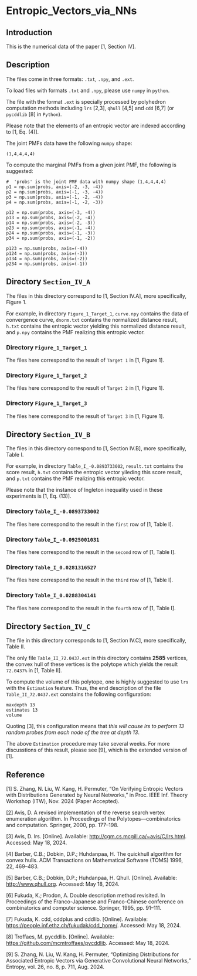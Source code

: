 # Entropic_Vectors_via_NNs

## Introduction
This is the numerical data of the paper [1, Section IV].


## Description
The files come in three formats: `.txt`, `.npy`, and `.ext`.

To load files with formats `.txt` and `.npy`, please use `numpy` in `python`.

The file with the format `.ext` is specially processed by polyhedron computation methods including `lrs` [2,3], `qhull` [4,5] and `cdd` [6,7] (or `pycddlib` [8] in `Python`).

Please note that the elements of an entropic vector are indexed according to [1, Eq. (4)].

The joint PMFs data have the following  `numpy` shape:
```
(1,4,4,4,4)
```
To compute the marginal PMFs from a given joint PMF, the following is suggested:
```
#  'probs' is the joint PMF data with numpy shape (1,4,4,4,4)
p1 = np.sum(probs, axis=(-2, -3, -4))
p2 = np.sum(probs, axis=(-1, -3, -4))
p3 = np.sum(probs, axis=(-1, -2, -4))
p4 = np.sum(probs, axis=(-1, -2, -3))

p12 = np.sum(probs, axis=(-3, -4))
p13 = np.sum(probs, axis=(-2, -4))
p14 = np.sum(probs, axis=(-2, -3))
p23 = np.sum(probs, axis=(-1, -4))
p24 = np.sum(probs, axis=(-1, -3))
p34 = np.sum(probs, axis=(-1, -2))

p123 = np.sum(probs, axis=(-4))
p124 = np.sum(probs, axis=(-3))
p134 = np.sum(probs, axis=(-2))
p234 = np.sum(probs, axis=(-1))
```


## Directory `Section_IV_A`
The files in this directory correspond to [1, Section IV.A], more specifically, Figure 1.

For example, in directory `Figure_1_Target_1`, `curve.npy` contains the data of convergence curve, `dnorm.txt` contains the normalized distance result, `h.txt` contains the entropic vector yielding this normalized distance result, and `p.npy` contains the PMF realizing this entropic vector.

### Directory `Figure_1_Target_1`
The files here correspond to the result of `Target 1` in [1, Figure 1].

### Directory `Figure_1_Target_2`
The files here correspond to the result of `Target 2` in [1, Figure 1].

### Directory `Figure_1_Target_3`
The files here correspond to the result of `Target 3` in [1, Figure 1].


## Directory `Section_IV_B`
The files in this directory correspond to [1, Section IV.B], more specifically, Table I.

For example, in directory `Table_I_-0.0893733002`, `result.txt` contains the score result, `h.txt` contains the entropic vector yileding this score result, and `p.txt` contains the PMF realizing this entropic vector.

Please note that the instance of Ingleton inequality used in these experiments is [1, Eq. (13)].

### Directory `Table_I_-0.0893733002`
The files here correspond to the result in the `first` row of [1, Table I].

### Directory `Table_I_-0.0925001031`
The files here correspond to the result in the `second` row of [1, Table I].

### Directory `Table_I_0.0281316527`
The files here correspond to the result in the `third` row of [1, Table I].

### Directory `Table_I_0.0288304141`
The files here correspond to the result in the `fourth` row of [1, Table I].


## Directory `Section_IV_C`
The file in this directory corresponds to [1, Section IV.C], more specifically, Table II.

The only file `Table_II_72.0437.ext` in this directory contains **2585** vertices, the convex hull of these vertices is the polytope which yields the result `72.0437%` in [1, Table II].

To compute the volume of this polytope, one is highly suggested to use `lrs` with the `Estimation` feature.
Thus, the end description of the file `Table_II_72.0437.ext` constains the following configuration:
```
maxdepth 13
estimates 13
volume
```
Quoting [3], this configuration means that *this will cause lrs to perform 13 random probes from each node of the tree at depth 13*.

The above `Estimation` procedure may take several weeks.
For more discusstions of this result, please see [9], which is the extended version of [1].


## Reference
[1] S. Zhang, N. Liu, W. Kang, H. Permuter, “On Verifying Entropic Vectors with Distributions Generated by Neural Networks,” in Proc. IEEE Inf. Theory Workshop (ITW), Nov. 2024 (Paper Accepted).

[2] Avis, D. A revised implementation of the reverse search vertex enumeration algorithm. In Proceedings of the Polytopes—combinatorics and computation. Springer, 2000, pp. 177–198.

[3] Avis, D. lrs. [Online]. Available: http://cgm.cs.mcgill.ca/~avis/C/lrs.html. Accessed: May 18, 2024.

[4] Barber, C.B.; Dobkin, D.P.; Huhdanpaa, H. The quickhull algorithm for convex hulls. ACM Transactions on Mathematical Software (TOMS) 1996, 22, 469–483.

[5] Barber, C.B.; Dobkin, D.P.; Huhdanpaa, H. Qhull. [Online]. Available: http://www.qhull.org. Accessed: May 18, 2024.

[6] Fukuda, K.; Prodon, A. Double description method revisited. In Proceedings of the Franco-Japanese and Franco-Chinese conference on combinatorics and computer science. Springer, 1995, pp. 91–111.

[7] Fukuda, K. cdd, cddplus and cddlib. [Online]. Available: https://people.inf.ethz.ch/fukudak/cdd_home/. Accessed: May 18, 2024.

[8] Troffaes, M. pycddlib. [Online]. Available: https://github.com/mcmtroffaes/pycddlib. Accessed: May 18, 2024. 

[9] S. Zhang, N. Liu, W. Kang, H. Permuter, “Optimizing Distributions for Associated Entropic Vectors via Generative Convolutional Neural Networks,” Entropy, vol. 26, no. 8, p. 711, Aug. 2024.
